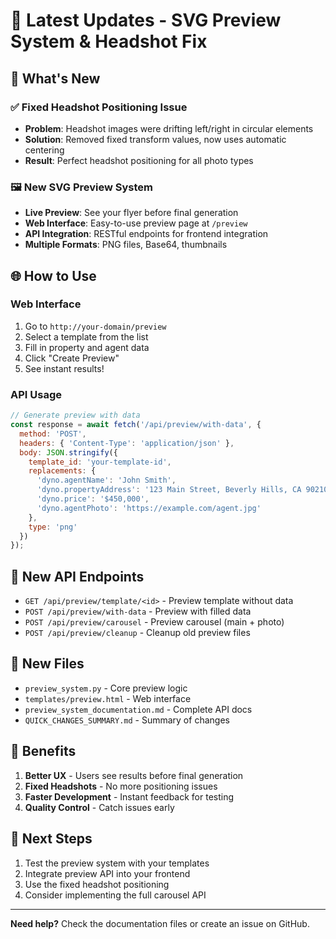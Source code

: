 # 🚀 Latest Updates - SVG Preview System & Headshot Fix

## 🎯 What's New

### ✅ **Fixed Headshot Positioning Issue**
- **Problem**: Headshot images were drifting left/right in circular elements
- **Solution**: Removed fixed transform values, now uses automatic centering
- **Result**: Perfect headshot positioning for all photo types

### 🖼️ **New SVG Preview System**
- **Live Preview**: See your flyer before final generation
- **Web Interface**: Easy-to-use preview page at `/preview`
- **API Integration**: RESTful endpoints for frontend integration
- **Multiple Formats**: PNG files, Base64, thumbnails

## 🌐 How to Use

### **Web Interface**
1. Go to `http://your-domain/preview`
2. Select a template from the list
3. Fill in property and agent data
4. Click "Create Preview"
5. See instant results!

### **API Usage**
```javascript
// Generate preview with data
const response = await fetch('/api/preview/with-data', {
  method: 'POST',
  headers: { 'Content-Type': 'application/json' },
  body: JSON.stringify({
    template_id: 'your-template-id',
    replacements: {
      'dyno.agentName': 'John Smith',
      'dyno.propertyAddress': '123 Main Street, Beverly Hills, CA 90210',
      'dyno.price': '$450,000',
      'dyno.agentPhoto': 'https://example.com/agent.jpg'
    },
    type: 'png'
  })
});
```

## 🔧 New API Endpoints

- `GET /api/preview/template/<id>` - Preview template without data
- `POST /api/preview/with-data` - Preview with filled data
- `POST /api/preview/carousel` - Preview carousel (main + photo)
- `POST /api/preview/cleanup` - Cleanup old preview files

## 📁 New Files

- `preview_system.py` - Core preview logic
- `templates/preview.html` - Web interface
- `preview_system_documentation.md` - Complete API docs
- `QUICK_CHANGES_SUMMARY.md` - Summary of changes

## 🎉 Benefits

1. **Better UX** - Users see results before final generation
2. **Fixed Headshots** - No more positioning issues
3. **Faster Development** - Instant feedback for testing
4. **Quality Control** - Catch issues early

## 🚀 Next Steps

1. Test the preview system with your templates
2. Integrate preview API into your frontend
3. Use the fixed headshot positioning
4. Consider implementing the full carousel API

---

**Need help?** Check the documentation files or create an issue on GitHub.